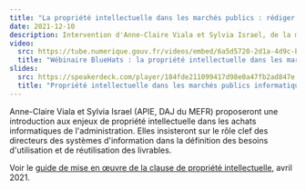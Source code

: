 ```yaml
---
title: "La propriété intellectuelle dans les marchés publics : rédiger et mettre en oeuvre les documents particuliers."
date: 2021-12-10
description: Intervention d'Anne-Claire Viala et Sylvia Israel, de la mission d'appui au patrimoine immatériel de l'État
video:
  src: https://tube.numerique.gouv.fr/videos/embed/6a5d5720-2d1a-4d9c-b578-368ab0126f1b
  title: "Wébinaire BlueHats : la propriété intellectuelle dans les marchés publics"
slides:
  src: https://speakerdeck.com/player/184fde211099417d98e0a47fb2ad847e
  title: "Propriété intellectuelle dans les marchés publics informatiques"
---
```


Anne-Claire Viala et Sylvia Israel (APIE, DAJ du MEFR) proposeront une introduction aux enjeux de propriété intellectuelle dans les achats informatiques de l'administration.  Elles insisteront sur le rôle clef des directeurs des systèmes d'information dans la définition des besoins d'utilisation et de réutilisation des livrables.

Voir le [guide de mise en œuvre de la clause de propriété intellectuelle](https://www.economie.gouv.fr/files/files/directions_services/apie/propriete_intellectuelle/publications/Guide_CCAG2104.pdf), avril 2021.
